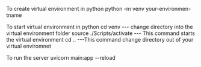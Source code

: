 To create virtual environment in python 
        python -m venv your-environmen-tname

To start virtual environment in python
        cd venv   --- change directory into the virtual environment folder 
        source ./Scripts/activate  --- This command starts the virtual environment
        cd ..    ---This command change directory out of your virtual enviromnet

To run the server 
        uvicorn main:app --reload
